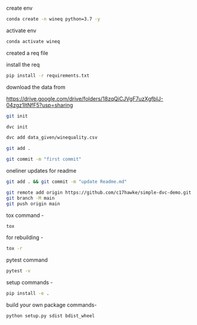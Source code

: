 create env 

```bash
conda create -n wineq python=3.7 -y
```

activate env
```bash
conda activate wineq
```

created a req file

install the req
```bash
pip install -r requirements.txt
```
download the data from 

https://drive.google.com/drive/folders/18zqQiCJVgF7uzXgfbIJ-04zgz1ItNfF5?usp=sharing

```bash
git init
```
```bash
dvc init 
```
```bash
dvc add data_given/winequality.csv
```
```bash
git add .
```
```bash
git commit -m "first commit"
```

oneliner updates  for readme

```bash
git add . && git commit -m "update Readme.md"
```
```bash
git remote add origin https://github.com/c17hawke/simple-dvc-demo.git
git branch -M main
git push origin main
```

tox command -
```bash
tox
```
for rebuilding -
```bash
tox -r 
```
pytest command
```bash
pytest -v
```

setup commands -
```bash
pip install -e . 
```

build your own package commands- 
```bash
python setup.py sdist bdist_wheel
```
